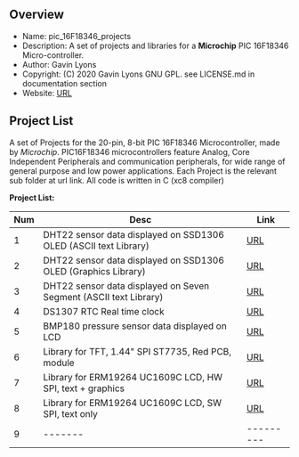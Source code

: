 Overview
--------------------------------------------
* Name: pic_16F18346_projects
* Description: A set of projects and libraries for a **Microchip** 
 PIC 16F18346 Micro-controller.
* Author: Gavin Lyons 
* Copyright: (C) 2020 Gavin Lyons GNU GPL. see LICENSE.md in documentation section
* Website: [URL](https://gavinlyonsrepo.github.io/)

Project List
-----------------------------------------
A set of Projects for the 20-pin, 8-bit PIC 16F18346 Microcontroller,
made by *Microchip*.  PIC16F18346 microcontrollers feature Analog, Core Independent Peripherals and communication peripherals, for wide range of general purpose and low power applications. 
Each Project is the relevant sub folder at url link. All code is written in C (xc8 compiler)

**Project List:**

| Num | Desc | Link |
| --- | --- | --- |
| 1 |  DHT22 sensor data displayed on SSD1306 OLED (ASCII text Library)  | [URL](projects/oled_dht22) |
| 2 |  DHT22 sensor data displayed on SSD1306 OLED (Graphics Library)  | [URL](projects/oled_dht22_graph) |
| 3 |  DHT22 sensor data displayed on Seven Segment (ASCII text Library)  | [URL](projects/7seg_dht22) |
| 4 |  DS1307 RTC Real time clock  | [URL](projects/ds1307) |
| 5 |  BMP180 pressure sensor data displayed on LCD | [URL](projects/bmp180) |
| 6 |  Library for TFT, 1.44" SPI ST7735, Red PCB, module  | [URL](projects/ST7735) |
| 7 |  Library for ERM19264 UC1609C LCD, HW SPI, text + graphics | [URL](projects/uc1609) |
| 8 |  Library for ERM19264 UC1609C LCD, SW SPI, text only | [URL](projects/uc1609_text) |
| 9 |  ------- |--------- |


